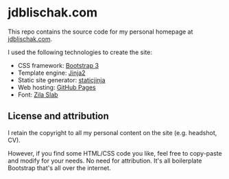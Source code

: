 # jdblischak.com

This repo contains the source code for my personal homepage at
[jdblischak.com](https://jdblischak.com).

I used the following technologies to create the site:

* CSS framework: [Bootstrap 3](https://getbootstrap.com/docs/3.3/)
* Template engine: [Jinja2](https://palletsprojects.com/p/jinja/)
* Static site generator: [staticjinja](http://staticjinja.readthedocs.org/en/latest/)
* Web hosting: [GitHub Pages](https://pages.github.com/)
* Font: [Zila Slab](https://github.com/mozilla/zilla-slab/)

## License and attribution

I retain the copyright to all my personal content on the site (e.g. headshot,
CV).

However, if you find some HTML/CSS code you like, feel free to copy-paste and
modify for your needs. No need for attribution. It's all boilerplate Bootstrap
that's all over the internet.
